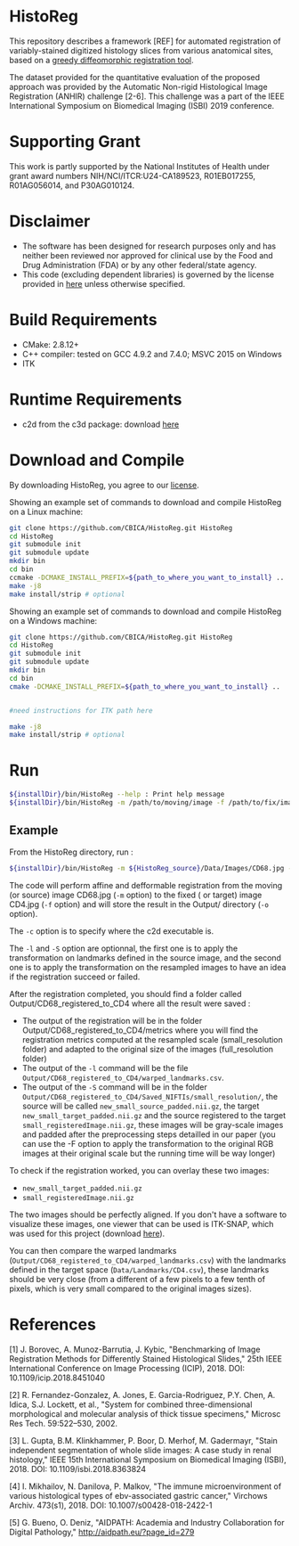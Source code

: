 # HistoReg
This repository describes a framework [REF] for automated registration of variably-stained digitized histology slices from various anatomical sites, based on a [greedy diffeomorphic registration tool](https://sites.google.com/view/greedyreg/about).

The dataset provided for the quantitative evaluation of the proposed approach was provided by the Automatic Non-rigid Histological Image Registration (ANHIR) challenge [2-6]. This challenge was a part of the IEEE International Symposium on Biomedical Imaging (ISBI) 2019 conference.

# Supporting Grant

This work is partly supported by the National Institutes of Health under grant award numbers NIH/NCI/ITCR:U24-CA189523, R01EB017255, R01AG056014, and P30AG010124.

# Disclaimer

- The software has been designed for research purposes only and has neither been reviewed nor approved for clinical use by the Food and Drug Administration (FDA) or by any other federal/state agency.
- This code (excluding dependent libraries) is governed by the license provided in [here](https://www.med.upenn.edu/sbia/software-agreement.html) unless otherwise specified.

# Build Requirements 

- CMake: 2.8.12+
- C++ compiler: tested on GCC 4.9.2 and 7.4.0; MSVC 2015 on Windows
- ITK

# Runtime Requirements

- c2d from the c3d package: download [here](http://www.itksnap.org/pmwiki/pmwiki.php?n=Downloads.C3D)

# Download and Compile

By downloading HistoReg, you agree to our [license](https://www.med.upenn.edu/sbia/software-agreement.html).

Showing an example set of commands to download and compile HistoReg on a Linux machine:

```bash
git clone https://github.com/CBICA/HistoReg.git HistoReg
cd HistoReg
git submodule init 
git submodule update
mkdir bin
cd bin
ccmake -DCMAKE_INSTALL_PREFIX=${path_to_where_you_want_to_install} ..
make -j8
make install/strip # optional
```

Showing an example set of commands to download and compile HistoReg on a Windows machine:

```bash
git clone https://github.com/CBICA/HistoReg.git HistoReg
cd HistoReg
git submodule init 
git submodule update
mkdir bin
cd bin
cmake -DCMAKE_INSTALL_PREFIX=${path_to_where_you_want_to_install} ..


#need instructions for ITK path here

make -j8
make install/strip # optional
```

# Run

```bash
${installDir}/bin/HistoReg --help : Print help message
${installDir}/bin/HistoReg -m /path/to/moving/image -f /path/to/fix/image -o /path/to/output/dir/ -c /path/to/c2d/executable [-OPTIONAL]
```

## Example

From the HistoReg directory, run :
```bash
${installDir}/bin/HistoReg -m ${HistoReg_source}/Data/Images/CD68.jpg -f ${HistoReg_source}/Data/Images/CD4.jpg -c /path/to/c2d/executable  -o ${HistoReg_source}/Data/Output/ -l ${HistoReg_source}/Data/Landmarks/CD68.csv -S
```
The code will perform affine and defformable registration from the moving (or source) image CD68.jpg (`-m` option) to the fixed ( or target) image CD4.jpg (`-f` option) and will store the result in the Output/ directory (`-o` option). 

The `-c` option is to specify where the c2d executable is.

The `-l` and `-S` option are optionnal, the first one is to apply the transformation on landmarks defined in the source image, and the second one is to apply the transformation on the resampled images to have an idea if the registration succeed or failed.

After the registration completed, you should find a folder called Output/CD68_registered_to_CD4 where all the result were saved : 
- The output of the registration will be in the folder Output/CD68_registered_to_CD4/metrics where you will find the registration metrics computed at the resampled scale (small_resolution folder) and adapted to the original size of the images (full_resolution folder)
- The output of the `-l` command will be the file `Output/CD68_registered_to_CD4/warped_landmarks.csv`.
- The output of the `-S` command will be in the folder `Output/CD68_registered_to_CD4/Saved_NIFTIs/small_resolution/`, the source will be called `new_small_source_padded.nii.gz`, the target `new_small_target_padded.nii.gz` and the source registered to the target `small_registeredImage.nii.gz`, these images will be gray-scale images and padded after the preprocessing steps detailled in our paper (you can use the -F option to apply the transformation to the original RGB images at their original scale but the running time will be way longer) 

To check if the registration worked, you can overlay these two images: 
- `new_small_target_padded.nii.gz`
- `small_registeredImage.nii.gz`

The two images should be perfectly aligned. If you don't have a software to visualize these images, one viewer that can be used is ITK-SNAP, which was used for this project (download [here](http://www.itksnap.org/pmwiki/pmwiki.php?n=Downloads.SNAP3)).

You can then compare the warped landmarks (`Output/CD68_registered_to_CD4/warped_landmarks.csv`) with the landmarks defined in the target space (`Data/Landmarks/CD4.csv`), these landmarks should be very close (from a different of a few pixels to a few tenth of pixels, which is very small compared to the original images sizes).

# References
[1] J. Borovec, A. Munoz-Barrutia, J. Kybic, "Benchmarking of Image Registration Methods for Differently Stained Histological Slides," 25th IEEE International Conference on Image Processing (ICIP), 2018. DOI: 10.1109/icip.2018.8451040

[2] R. Fernandez-Gonzalez, A. Jones, E. Garcia-Rodriguez, P.Y. Chen, A. Idica, S.J. Lockett, et al., "System for combined three-dimensional morphological and molecular analysis of thick tissue specimens," Microsc Res Tech. 59:522–530, 2002.

[3] L. Gupta, B.M. Klinkhammer, P. Boor, D. Merhof, M. Gadermayr, "Stain independent segmentation of whole slide images: A case study in renal histology," IEEE 15th International Symposium on Biomedical Imaging (ISBI), 2018. DOI: 10.1109/isbi.2018.8363824

[4] I. Mikhailov, N. Danilova, P. Malkov, "The immune microenvironment of various histological types of ebv-associated gastric cancer," Virchows Archiv. 473(s1), 2018. DOI: 10.1007/s00428-018-2422-1

[5] G. Bueno, O. Deniz, "AIDPATH: Academia and Industry Collaboration for Digital Pathology," http://aidpath.eu/?page_id=279
